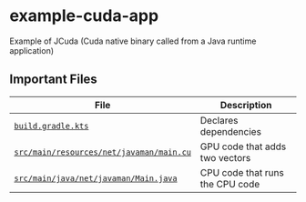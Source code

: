 # example-cuda-app

Example of JCuda (Cuda native binary called from a Java runtime application)

## Important Files

| File                                                                               | Description                     | 
|------------------------------------------------------------------------------------|---------------------------------|
| [`build.gradle.kts`](build.gradle.kts)                                             | Declares dependencies           |
| [`src/main/resources/net/javaman/main.cu`](src/main/resources/net/javaman/main.cu) | GPU code that adds two vectors  |
| [`src/main/java/net/javaman/Main.java`](src/main/java/net/javaman/Main.java)       | CPU code that runs the CPU code |